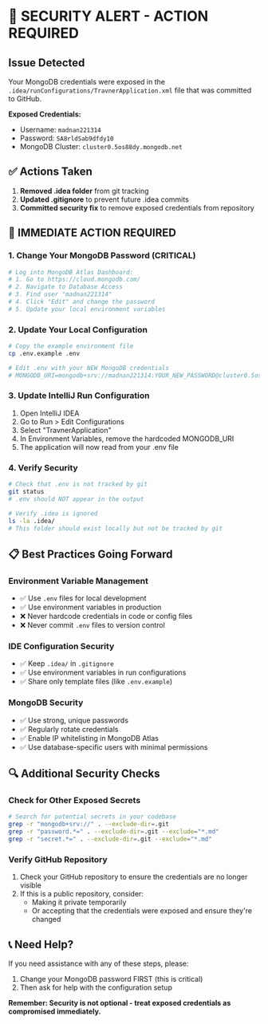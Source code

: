 # 🚨 SECURITY ALERT - ACTION REQUIRED

## Issue Detected
Your MongoDB credentials were exposed in the `.idea/runConfigurations/TravnerApplication.xml` file that was committed to GitHub.

**Exposed Credentials:**
- Username: `madnan221314`
- Password: `SA8rldSab9dfdy10`
- MongoDB Cluster: `cluster0.5os88dy.mongodb.net`

## ✅ Actions Taken
1. **Removed .idea folder** from git tracking
2. **Updated .gitignore** to prevent future .idea commits  
3. **Committed security fix** to remove exposed credentials from repository

## 🔧 IMMEDIATE ACTION REQUIRED

### 1. Change Your MongoDB Password (CRITICAL)
```bash
# Log into MongoDB Atlas Dashboard:
# 1. Go to https://cloud.mongodb.com/
# 2. Navigate to Database Access
# 3. Find user "madnan221314"
# 4. Click "Edit" and change the password
# 5. Update your local environment variables
```

### 2. Update Your Local Configuration
```bash
# Copy the example environment file
cp .env.example .env

# Edit .env with your NEW MongoDB credentials
# MONGODB_URI=mongodb+srv://madnan221314:YOUR_NEW_PASSWORD@cluster0.5os88dy.mongodb.net/?retryWrites=true&w=majority&appName=Cluster0
```

### 3. Update IntelliJ Run Configuration
1. Open IntelliJ IDEA
2. Go to Run > Edit Configurations
3. Select "TravnerApplication"
4. In Environment Variables, remove the hardcoded MONGODB_URI
5. The application will now read from your .env file

### 4. Verify Security
```bash
# Check that .env is not tracked by git
git status
# .env should NOT appear in the output

# Verify .idea is ignored
ls -la .idea/
# This folder should exist locally but not be tracked by git
```

## 📋 Best Practices Going Forward

### Environment Variable Management
- ✅ Use `.env` files for local development
- ✅ Use environment variables in production
- ❌ Never hardcode credentials in code or config files
- ❌ Never commit `.env` files to version control

### IDE Configuration Security
- ✅ Keep `.idea/` in `.gitignore`
- ✅ Use environment variables in run configurations
- ✅ Share only template files (like `.env.example`)

### MongoDB Security
- ✅ Use strong, unique passwords
- ✅ Regularly rotate credentials
- ✅ Enable IP whitelisting in MongoDB Atlas
- ✅ Use database-specific users with minimal permissions

## 🔍 Additional Security Checks

### Check for Other Exposed Secrets
```bash
# Search for potential secrets in your codebase
grep -r "mongodb+srv://" . --exclude-dir=.git
grep -r "password.*=" . --exclude-dir=.git --exclude="*.md"
grep -r "secret.*=" . --exclude-dir=.git --exclude="*.md"
```

### Verify GitHub Repository
1. Check your GitHub repository to ensure the credentials are no longer visible
2. If this is a public repository, consider:
   - Making it private temporarily
   - Or accepting that the credentials were exposed and ensure they're changed

## 📞 Need Help?
If you need assistance with any of these steps, please:
1. Change your MongoDB password FIRST (this is critical)
2. Then ask for help with the configuration setup

**Remember: Security is not optional - treat exposed credentials as compromised immediately.**